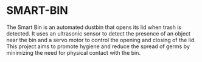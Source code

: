 # SMART-BIN
The Smart Bin is an automated dustbin that opens its lid when trash is detected. It uses an ultrasonic sensor to detect the presence of an object near the bin and a servo motor to control the opening and closing of the lid. This project aims to promote hygiene and reduce the spread of germs by minimizing the need for physical contact with the bin.

